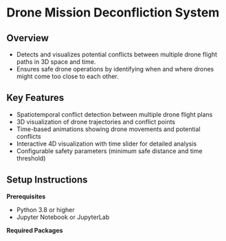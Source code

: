 # Drone Mission Deconfliction System

## Overview

- Detects and visualizes potential conflicts between multiple drone flight paths in 3D space and time.
- Ensures safe drone operations by identifying when and where drones might come too close to each other.

## Key Features

- Spatiotemporal conflict detection between multiple drone flight plans
- 3D visualization of drone trajectories and conflict points
- Time-based animations showing drone movements and potential conflicts
- Interactive 4D visualization with time slider for detailed analysis
- Configurable safety parameters (minimum safe distance and time threshold)

## Setup Instructions

**Prerequisites**
- Python 3.8 or higher
- Jupyter Notebook or JupyterLab

**Required Packages**
